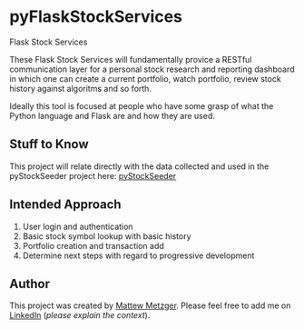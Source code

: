 # pyFlaskStockServices
Flask Stock Services

These Flask Stock Services will fundamentally provice a RESTful communication layer for a personal stock research and reporting dashboard in which one can create a current portfolio, watch portfolio, review stock history against algoritms and so forth. 

Ideally this tool is focused at people who have some grasp of what the Python language and Flask are and how they are used. 


## Stuff to Know
This project will relate directly with the data collected and used in the pyStockSeeder project here: [pyStockSeeder](https://github.com/matthewmetzgerx/pyStockSeeder)


## Intended Approach
  1. User login and authentication
  2. Basic stock symbol lookup with basic history
  3. Portfolio creation and transaction add
  4. Determine next steps with regard to progressive development
  

## Author
This project was created by [Mattew Metzger](https://matthewmetzgerx.github.io/). Please feel free to add me on [LinkedIn](https://www.linkedin.com/in/matthewmetzgerx/) (*please explain the context*).